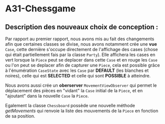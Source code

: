 # A31-Chessgame 

## Description des nouveaux choix de conception :

Par rapport au premier rapport, nous avons mis au fait des changements afin que certaines classes se divise, nous avons notamment crée 
une **vue** `Case`, cette dernière s'occupe directement de l'affichage des cases (chose qui était partiellement fais par la classe `Party`). Elle affichera les cases en vert lorsque la `Piece` peut se deplacer dans cette `Case` et en rouge les `Case` ou l'on peut se deplacer afin de capturer une `Piece`, cela est possible grâce à l'énumération `CaseState` avec les `Case` par **DEFAULT** (les blanches et noires), celle qui est **SELECTED** et celle qui sont **POSSIBLE** à atteindre.

Nous avons aussi crée un **oberserver** `MovementViewObserver` qui permet le déplacement des pièces en "vidant" la `Case` initial de la `Piece`, et en "ajoutant" dans la nouvelle `Case` la `Piece`.

Egalement la classe `Chessboard` possède une nouvelle méthode *getMovements* qui renvoie la liste des mouvements de la `Piece` en fonction de sa position.